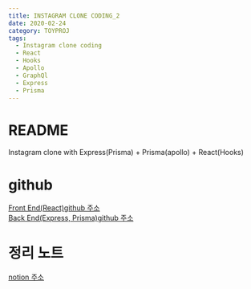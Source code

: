 ```yaml
---
title: INSTAGRAM CLONE CODING_2
date: 2020-02-24
category: TOYPROJ
tags:
  - Instagram clone coding
  - React
  - Hooks
  - Apollo
  - GraphQl
  - Express
  - Prisma
---
```


# README

Instagram clone with Express(Prisma) + Prisma(apollo) + React(Hooks)

# github

[Front End(React)github 주소](https://github.com/happyjy/prismagram-frontend)  
[Back End(Express, Prisma)github 주소](https://github.com/happyjy/prismagram)

# 정리 노트

[notion 주소](https://www.notion.so/happyjy0109/2019-Node-js-Express-ReactJS-Prisma-201910-2019XX-df8d226e12f74f63a4118df9570e75c4)
